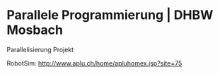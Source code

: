 # Parallele Programmierung | DHBW Mosbach

Parallelisierung Projekt

RobotSim: http://www.aplu.ch/home/apluhomex.jsp?site=75